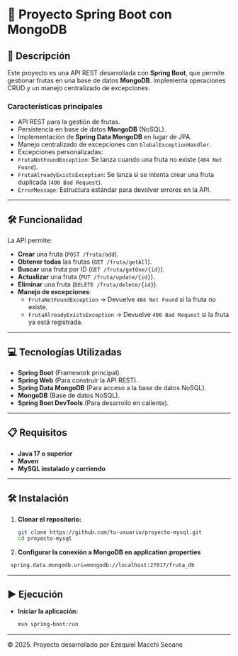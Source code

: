 # 📄 Proyecto Spring Boot con MongoDB

## 📄 Descripción
Este proyecto es una API REST desarrollada con **Spring Boot**, que permite gestionar frutas en una base de datos **MongoDB**. Implementa operaciones CRUD y un manejo centralizado de excepciones.

### **Características principales**
- API REST para la gestión de frutas.  
- Persistencia en base de datos **MongoDB** (NoSQL).  
- Implementación de **Spring Data MongoDB** en lugar de JPA.  
- Manejo centralizado de excepciones con `GlobalExceptionHandler`.  
- Excepciones personalizadas:
- `FrutaNotFoundException`: Se lanza cuando una fruta no existe (`404 Not Found`).
- `FrutaAlreadyExistsException`: Se lanza si se intenta crear una fruta duplicada (`400 Bad Request`).
- `ErrorMessage`: Estructura estándar para devolver errores en la API.

---

## **🛠 Funcionalidad**
La API permite:
- **Crear** una fruta (`POST /fruta/add`).
- **Obtener todas** las frutas (`GET /fruta/getAll`).
- **Buscar** una fruta por ID (`GET /fruta/getOne/{id}`).
- **Actualizar** una fruta (`PUT /fruta/update/{id}`).
- **Eliminar** una fruta (`DELETE /fruta/delete/{id}`).
- **Manejo de excepciones**:
    - `FrutaNotFoundException` → Devuelve `404 Not Found` si la fruta no existe.
    - `FrutaAlreadyExistsException` → Devuelve `400 Bad Request` si la fruta ya está registrada.

---

## **💻 Tecnologías Utilizadas**
- **Spring Boot** (Framework principal).
- **Spring Web** (Para construir la API REST).
- **Spring Data MongoDB** (Para acceso a la base de datos NoSQL).
- **MongoDB** (Base de datos NoSQL).
- **Spring Boot DevTools** (Para desarrollo en caliente).

---

## **📋 Requisitos**
- **Java 17 o superior**
- **Maven**
- **MySQL instalado y corriendo**

---

## **🛠️ Instalación**
1. **Clonar el repositorio:**
   ```sh
   git clone https://github.com/tu-usuario/proyecto-mysql.git
   cd proyecto-mysql
   ```

2. **Configurar la conexión a MongoDB en application.properties**
 ```sh
  spring.data.mongodb.uri=mongodb://localhost:27017/fruta_db
   ```
---

## **▶️ Ejecución**
- **Iniciar la aplicación:**
    ```sh
    mvn spring-boot:run
   ```
---

© 2025. Proyecto desarrollado por Ezequiel Macchi Seoane